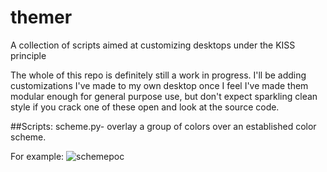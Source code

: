 # themer
A collection of scripts aimed at customizing desktops under the KISS principle

The whole of this repo is definitely still a work in progress. I'll be adding customizations I've made to my own desktop once I feel I've made them modular enough for general purpose use, but don't expect sparkling clean style if you crack one of these open and look at the source code.

##Scripts:
  scheme.py- overlay a group of colors over an established color scheme.

  For example:
  ![schemepoc](https://cloud.githubusercontent.com/assets/13296002/19587746/99e1e82a-9715-11e6-9bd3-a4f8e9eb5cba.jpg)
